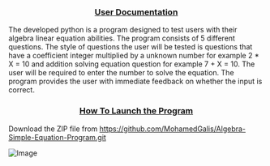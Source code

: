 <h3 align="center"><b><u>User Documentation</u></b></h3>

The developed python is a program designed to test users with their algebra linear equation abilities. The program consists of 5 different questions. The style of questions the user will be tested is questions that have a coefficient integer multiplied by a unknown number for example 2 * X = 10 and addition solving equation question for example 7 + X = 10. The user will be required to enter the number to solve the equation. The program provides the user with immediate feedback on whether the input is correct. 

<h3 align="center"><strong><u>How To Launch the Program</u></strong></h3>

Download the ZIP file from https://github.com/MohamedGalis/Algebra-Simple-Equation-Program.git

![Image](https://github.com/user-attachments/assets/699c5e50-4cbd-4f5c-a57b-7f4cbc65cf7d)
